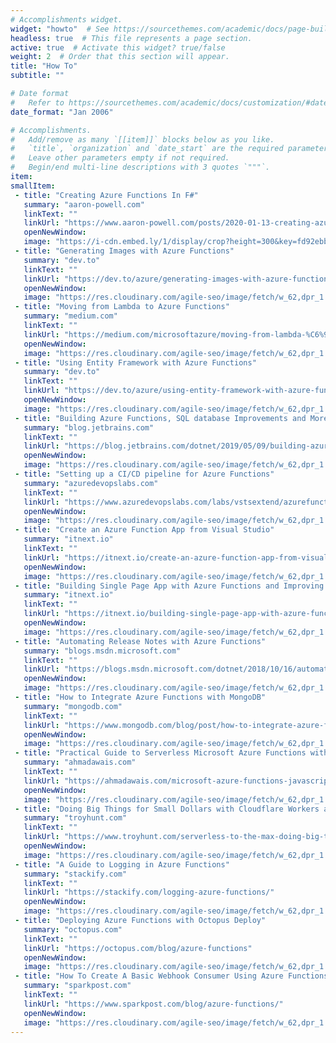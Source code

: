 ```yaml
---
# Accomplishments widget.
widget: "howto"  # See https://sourcethemes.com/academic/docs/page-builder/
headless: true  # This file represents a page section.
active: true  # Activate this widget? true/false
weight: 2  # Order that this section will appear.
title: "How To"
subtitle: ""

# Date format
#   Refer to https://sourcethemes.com/academic/docs/customization/#date-format
date_format: "Jan 2006"

# Accomplishments.
#   Add/remove as many `[[item]]` blocks below as you like.
#   `title`, `organization` and `date_start` are the required parameters.
#   Leave other parameters empty if not required.
#   Begin/end multi-line descriptions with 3 quotes `"""`.
item: 
smallItem: 
 - title: "Creating Azure Functions In F#"
   summary: "aaron-powell.com"
   linkText: ""
   linkUrl: "https://www.aaron-powell.com/posts/2020-01-13-creating-azure-functions-in-fsharp/" 
   openNewWindow: 
   image: "https://i-cdn.embed.ly/1/display/crop?height=300&key=fd92ebbc52fc43fb98f69e50e7893c13&url=https%3A%2F%2Fwww.aaron-powell.com%2Fimages%2Flogo.png&width=636"
 - title: "Generating Images with Azure Functions"
   summary: "dev.to"
   linkText: ""
   linkUrl: "https://dev.to/azure/generating-images-with-azure-functions-5a49" 
   openNewWindow: 
   image: "https://res.cloudinary.com/agile-seo/image/fetch/w_62,dpr_1.0,d_blank_am8gzx.png/https%3A%2F%2Flogo.clearbit.com%2Fdev.to%3Fsize%3D250"
 - title: "Moving from Lambda to Azure Functions"
   summary: "medium.com"
   linkText: ""
   linkUrl: "https://medium.com/microsoftazure/moving-from-lambda-%C6%9B-to-azure-functions-b6d5ed5ca007" 
   openNewWindow: 
   image: "https://res.cloudinary.com/agile-seo/image/fetch/w_62,dpr_1.0,d_blank_am8gzx.png/https%3A%2F%2Flogo.clearbit.com%2Fmedium.com%3Fsize%3D250"
 - title: "Using Entity Framework with Azure Functions"
   summary: "dev.to"
   linkText: ""
   linkUrl: "https://dev.to/azure/using-entity-framework-with-azure-functions-50aa" 
   openNewWindow: 
   image: "https://res.cloudinary.com/agile-seo/image/fetch/w_62,dpr_1.0,d_blank_am8gzx.png/https%3A%2F%2Flogo.clearbit.com%2Fdev.to%3Fsize%3D250"
 - title: "Building Azure Functions, SQL database Improvements and More"
   summary: "blog.jetbrains.com"
   linkText: ""
   linkUrl: "https://blog.jetbrains.com/dotnet/2019/05/09/building-azure-functions-sql-database-improvements-azure-toolkit-rider-2019-1/" 
   openNewWindow: 
   image: "https://res.cloudinary.com/agile-seo/image/fetch/w_62,dpr_1.0,d_blank_am8gzx.png/https%3A%2F%2Flogo.clearbit.com%2Fblog.jetbrains.com%3Fsize%3D250"
 - title: "Setting up a CI/CD pipeline for Azure Functions"
   summary: "azuredevopslabs.com"
   linkText: ""
   linkUrl: "https://www.azuredevopslabs.com/labs/vstsextend/azurefunctions/" 
   openNewWindow: 
   image: "https://res.cloudinary.com/agile-seo/image/fetch/w_62,dpr_1.0,d_blank_am8gzx.png/https%3A%2F%2Flogo.clearbit.com%2Fazuredevopslabs.com%3Fsize%3D250"
 - title: "Create an Azure Function App from Visual Studio"
   summary: "itnext.io"
   linkText: ""
   linkUrl: "https://itnext.io/create-an-azure-function-app-from-visual-studio-477c16a184d9" 
   openNewWindow: 
   image: "https://res.cloudinary.com/agile-seo/image/fetch/w_62,dpr_1.0,d_blank_am8gzx.png/https%3A%2F%2Flogo.clearbit.com%2Fitnext.io%3Fsize%3D250"
 - title: "Building Single Page App with Azure Functions and Improving Cold Start Time"
   summary: "itnext.io"
   linkText: ""
   linkUrl: "https://itnext.io/building-single-page-app-with-azure-functions-and-improving-cold-start-time-79a0faec9913" 
   openNewWindow: 
   image: "https://res.cloudinary.com/agile-seo/image/fetch/w_62,dpr_1.0,d_blank_am8gzx.png/https%3A%2F%2Flogo.clearbit.com%2Fitnext.io%3Fsize%3D250"
 - title: "Automating Release Notes with Azure Functions"
   summary: "blogs.msdn.microsoft.com"
   linkText: ""
   linkUrl: "https://blogs.msdn.microsoft.com/dotnet/2018/10/16/automating-release-notes-with-azure-functions/" 
   openNewWindow: 
   image: "https://res.cloudinary.com/agile-seo/image/fetch/w_62,dpr_1.0,d_blank_am8gzx.png/https%3A%2F%2Flogo.clearbit.com%2Fblogs.msdn.microsoft.com%3Fsize%3D250"
 - title: "How to Integrate Azure Functions with MongoDB"
   summary: "mongodb.com"
   linkText: ""
   linkUrl: "https://www.mongodb.com/blog/post/how-to-integrate-azure-functions-with-mongodb" 
   openNewWindow: 
   image: "https://res.cloudinary.com/agile-seo/image/fetch/w_62,dpr_1.0,d_blank_am8gzx.png/https%3A%2F%2Flogo.clearbit.com%2Fmongodb.com%3Fsize%3D250"
 - title: "Practical Guide to Serverless Microsoft Azure Functions with JavaScript"
   summary: "ahmadawais.com"
   linkText: ""
   linkUrl: "https://ahmadawais.com/microsoft-azure-functions-javascript/" 
   openNewWindow: 
   image: "https://res.cloudinary.com/agile-seo/image/fetch/w_62,dpr_1.0,d_blank_am8gzx.png/https%3A%2F%2Flogo.clearbit.com%2Fahmadawais.com%3Fsize%3D250"
 - title: "Doing Big Things for Small Dollars with Cloudflare Workers and Azure Functions"
   summary: "troyhunt.com"
   linkText: ""
   linkUrl: "https://www.troyhunt.com/serverless-to-the-max-doing-big-things-for-small-dollars-with-cloudflare-workers-and-azure-functions/" 
   openNewWindow: 
   image: "https://res.cloudinary.com/agile-seo/image/fetch/w_62,dpr_1.0,d_blank_am8gzx.png/https%3A%2F%2Flogo.clearbit.com%2Ftroyhunt.com%3Fsize%3D250"
 - title: "A Guide to Logging in Azure Functions"
   summary: "stackify.com"
   linkText: ""
   linkUrl: "https://stackify.com/logging-azure-functions/" 
   openNewWindow: 
   image: "https://res.cloudinary.com/agile-seo/image/fetch/w_62,dpr_1.0,d_blank_am8gzx.png/https%3A%2F%2Flogo.clearbit.com%2Fstackify.com%3Fsize%3D250"
 - title: "Deploying Azure Functions with Octopus Deploy"
   summary: "octopus.com"
   linkText: ""
   linkUrl: "https://octopus.com/blog/azure-functions" 
   openNewWindow: 
   image: "https://res.cloudinary.com/agile-seo/image/fetch/w_62,dpr_1.0,d_blank_am8gzx.png/https%3A%2F%2Flogo.clearbit.com%2Foctopus.com%3Fsize%3D250"
 - title: "How To Create A Basic Webhook Consumer Using Azure Functions"
   summary: "sparkpost.com"
   linkText: ""
   linkUrl: "https://www.sparkpost.com/blog/azure-functions/" 
   openNewWindow: 
   image: "https://res.cloudinary.com/agile-seo/image/fetch/w_62,dpr_1.0,d_blank_am8gzx.png/https%3A%2F%2Flogo.clearbit.com%2Fsparkpost.com%3Fsize%3D250"
---
```

